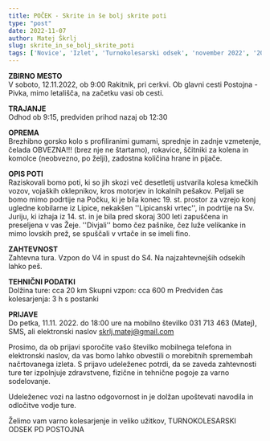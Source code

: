 ```yaml
---
title: POČEK - Skrite in še bolj skrite poti
type: "post"
date: 2022-11-07
author: Matej Škrlj
slug: skrite_in_se_bolj_skrite_poti
tags: ['Novice', 'Izlet', 'Turnokolesarski odsek', 'november 2022', '2022']
---
```


**ZBIRNO MESTO**  
V soboto, 12.11.2022,  ob 9:00
Rakitnik, pri cerkvi.
Ob glavni cesti Postojna - Pivka, mimo letališča, na začetku vasi ob cesti.

**TRAJANJE**  
Odhod ob 9:15, predviden prihod nazaj ob 12:30

**OPREMA**  
Brezhibno gorsko kolo s profiliranimi gumami, sprednje in zadnje vzmetenje, čelada OBVEZNA!!! (brez nje ne štartamo), rokavice, ščitniki za kolena in komolce (neobvezno, po želji), zadostna količina hrane in pijače.

**OPIS POTI**  
Raziskovali bomo poti, ki so jih skozi več desetletij ustvarila kolesa kmečkih vozov, vojaških oklepnikov, kros motorjev in lokalnih pešakov. Peljali se bomo mimo podrtije na Počku, ki je bila konec 19. st. prostor za vzrejo konj ugledne kobilarne iz Lipice, nekakšen ''Lipicanski vrtec'', in podrtije na Sv. Juriju, ki izhaja iz 14. st. in je bila pred skoraj 300 leti zapuščena in preseljena v vas Žeje. ''Divjali'' bomo čez pašnike, čez luže velikanke in mimo lovskih prež, se spuščali v vrtače in se imeli fino.

**ZAHTEVNOST**  
Zahtevna tura. Vzpon do V4 in spust do S4.
Na najzahtevnejših odsekih lahko peš.

**TEHNIČNI PODATKI**  
Dolžina ture: cca 20 km
Skupni vzpon: cca 600 m
Predviden čas kolesarjenja: 3 h s postanki

**PRIJAVE**  
Do petka, 11.11. 2022. do 18:00 ure na mobilno številko 031 713 463 (Matej), SMS, ali elektronski naslov skrlj.matej@gmail.com

Prosimo, da ob prijavi sporočite vašo številko mobilnega telefona in elektronski naslov, da vas bomo lahko obvestili o morebitnih spremembah načrtovanega izleta. S prijavo udeleženec potrdi, da se zaveda zahtevnosti ture ter izpolnjuje zdravstvene, fizične in tehnične pogoje za varno sodelovanje.

Udeleženec vozi na lastno odgovornost in je dolžan upoštevati navodila in odločitve vodje ture.

Želimo vam varno kolesarjenje in veliko užitkov,
TURNOKOLESARSKI ODSEK PD POSTOJNA
